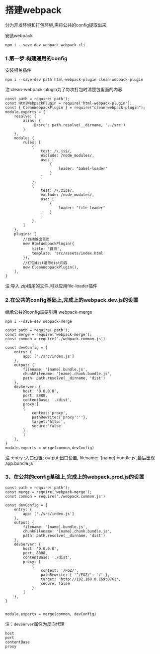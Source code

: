 # 搭建webpack

分为开发环境和打包环境,需将公共的config提取出来.

安装webpack

```
npm i --save-dev webpack webpack-cli
```

### 1.第一步:构建通用的config

安装相关插件
    
```
npm i --save-dev path html-webpack-plugin clean-webpack-plugin
```
注:clean-webpack-plugin为了每次打包时清楚包里面的内容
```
const path = require('path'); 
const HtmlWebpackPlugin = require('html-webpack-plugin');
const { CleanWebpackPlugin } = require("clean-webpack-plugin");
module.exports = {
    resolve: {
        alias: {
            '@/src': path.resolve(__dirname, '../src')
        }
    },
    module: {
        rules: [
            {
                test: /\.js$/,
                exclude: /node_modules/,
                use: [
                    {
                        loader: "babel-loader"
                    }
                ]
            },
            {
                test: /\.zip$/,
                exclude: /node_modules/,
                use: [
                    {
                        loader: "file-loader"
                    }
                ]
            },
        ]
    },
    plugins: [
        //自动输出首页
        new HtmlWebpackPlugin({
            title: '首页',
            template: 'src/assets/index.html'
        }),
        //打包dist清除dist内容
        new CleanWebpackPlugin(), 
    ],
}
```
  
 注:导入.zip结尾的文件,可以应用file-loader插件
 
 
### 2.在公共的config基础上,完成上的webpack.dev.js的设置

继承公共的config需要引用 webpack-merge

```
npm i --save-dev webpack-merge
```
```
const path = require('path');
const merge = require('webpack-merge');
const common = require('./webpack.common.js')

const devConfig = {
    entry: {
        app: ['./src/index.js']
    },
    output: {
        filename: '[name].bundle.js',
        chunkFilename: '[name].chunk.bundle.js',
        path: path.resolve(__dirname, 'dist')
    },
    devServer: {
        host: '0.0.0.0',
        port: 8888,
        contentBase: './dist',
        proxy:[
        {
            context:'proxy',
            pathRewrite:{'proxy':''},
            target:'http:',
            secure:'false'
        }
        ]
    },
}
module.exports = merge(common,devConfig)

```

注 :entry :入口设置;
    output:出口设置,
    filename: '[name].bundle.js',最后出现app.bundle.js

### 3、在公共的config基础上,完成上的webpack.prod.js的设置

```
const path = require('path');
const merge = require('webpack-merge');
const common = require('./webpack.common.js')

const devConfig = {
    entry: {
        app: ['./src/index.js']
    },
    output: {
        filename: '[name].bundle.js',
        chunkFilename: '[name].chunk.bundle.js',
        path: path.resolve(__dirname, 'dist')
    },
    devServer: {
        host: '0.0.0.0',
        port: 8888,
        contentBase: './dist',
        proxy: [
            {
                context: '/FGZ/',
                pathRewrite: { '^/FGZ/': '/' },
                target: 'http://192.168.0.169:8762',
                secure: false
            },
        ]
    },
}


module.exports = merge(common, devConfig)

```

注：`devServer`属性为反向代理

```
host
port
contentBase
proxy
```
